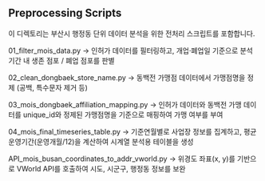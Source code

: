 ## Preprocessing Scripts

이 디렉토리는 부산시 행정동 단위 데이터 분석을 위한 전처리 스크립트를 포함합니다.  


01_filter_mois_data.py
→ 인허가 데이터를 필터링하고, 개업·폐업일 기준으로 분석 기간 내 생존 점포 / 폐업 점포를 판별

02_clean_dongbaek_store_name.py
→ 동백전 가맹점 데이터에서 가맹점명을 정제 (공백, 특수문자 제거 등)

03_mois_dongbaek_affiliation_mapping.py
→ 인허가 데이터와 동백전 가맹 데이터를 unique_id와 정제된 가맹점명을 기준으로 매핑하여 가맹 여부를 부여

04_mois_final_timeseries_table.py
→ 기준연월별로 사업장 정보를 집계하고, 평균 운영기간(운영개월/12)을 계산하여 시계열 분석용 테이블을 생성

API_mois_busan_coordinates_to_addr_vworld.py
→ 위경도 좌표(x, y)를 기반으로 VWorld API를 호출하여 시도, 시군구, 행정동 정보를 보완